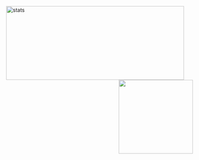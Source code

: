 <div>
  <img 
    alt="stats" 
    align="left" 
    src="https://github-readme-stats.vercel.app/api?username=jiieunshin&show_icons=true&theme=default&bg_color=fff5e1&title_color=8b5e3c&text_color=4b3621&icon_color=8b5e3c&border_color=8b5e3c" 
    width="480" 
    height="200" 
  />
</div>

<div>
  <img 
    height="200" 
    align="right"
    src="https://github-readme-stats.vercel.app/api/top-langs/?username=jiieunshin&hide=c%23,powershell,Mathematica,Ruby,Objective-C,Objective-C%2b%2b,Cuda&title_color=8b5e3c&text_color=4b3621&icon_color=8b5e3c&bg_color=fff5e1&langs_count=8&layout=compact&border_color=8b5e3c&hide_border=true&size_weight=0.5&count_weight=0.5" 
  />
</div>
